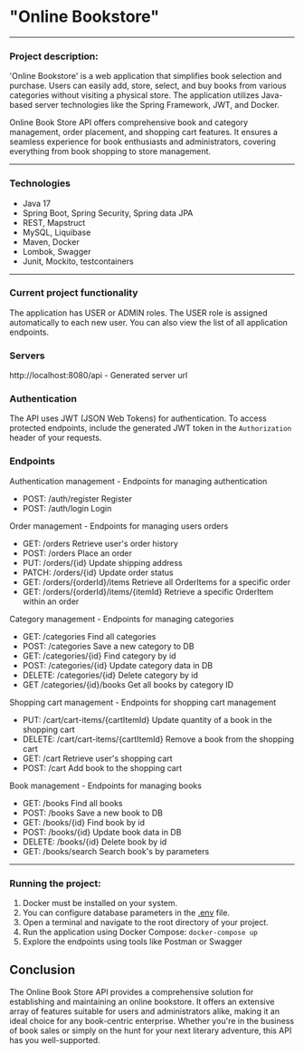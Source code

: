 # "Online Bookstore"

---

### Project description:

'Online Bookstore' is a web application that simplifies book selection and purchase. Users can easily add, store, select, and buy books from various categories without visiting a physical store. The application utilizes Java-based server technologies like the Spring Framework, JWT, and Docker.

Online Book Store API offers comprehensive book and category management, order placement, and shopping cart features. It ensures a seamless experience for book enthusiasts and administrators, covering everything from book shopping to store management.

---

### Technologies
- Java 17
- Spring Boot, Spring Security, Spring data JPA
- REST, Mapstruct
- MySQL, Liquibase
- Maven, Docker
- Lombok, Swagger
- Junit, Mockito, testcontainers
---

### Current project functionality

The application has USER or ADMIN roles. The USER role is assigned automatically to each new user. You can also view the list of all application endpoints.

### Servers
http://localhost:8080/api - Generated server url

### Authentication

The API uses JWT (JSON Web Tokens) for authentication. To access protected endpoints, include the generated JWT token in the `Authorization` header of your requests.

### Endpoints

Authentication management - Endpoints for managing authentication
- POST: /auth/register Register
- POST: /auth/login Login

Order management - Endpoints for managing users orders
- GET: /orders Retrieve user's order history
- POST: /orders Place an order
- PUT: /orders/{id} Update shipping address
- PATCH: /orders/{id} Update order status
- GET: /orders/{orderId}/items Retrieve all OrderItems for a specific order
- GET: /orders/{orderId}/items/{itemId} Retrieve a specific OrderItem within an order

Category management - Endpoints for managing categories
- GET: /categories Find all categories
- POST: /categories Save a new category to DB
- GET: /categories/{id} Find category by id
- POST: /categories/{id} Update category data in DB
- DELETE: /categories/{id} Delete category by id
- GET /categories/{id}/books Get all books by category ID

Shopping cart management - Endpoints for shopping cart management
- PUT: /cart/cart-items/{cartItemId} Update quantity of a book in the shopping cart
- DELETE: /cart/cart-items/{cartItemId} Remove a book from the shopping cart
- GET: /cart Retrieve user's shopping cart
- POST: /cart Add book to the shopping cart

Book management - Endpoints for managing books
- GET: /books Find all books
- POST: /books Save a new book to DB
- GET: /books/{id} Find book by id
- POST: /books/{id} Update book data in DB
- DELETE: /books/{id} Delete book by id
- GET: /books/search Search book's by parameters
---
### Running the project:
1. Docker must be installed on your system.
2. You can configure database parameters in the [.env](.env) file.
3. Open a terminal and navigate to the root directory of your project.
4. Run the application using Docker Compose: `docker-compose up`
5. Explore the endpoints using tools like Postman or Swagger

## Conclusion

The Online Book Store API provides a comprehensive solution for establishing and maintaining an online bookstore. It offers an extensive array of features suitable for users and administrators alike, making it an ideal choice for any book-centric enterprise. Whether you're in the business of book sales or simply on the hunt for your next literary adventure, this API has you well-supported.

